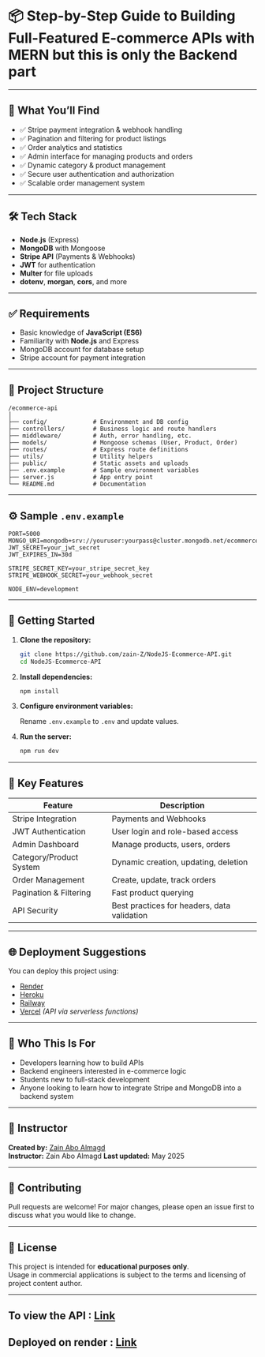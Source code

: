 # 📦 Step-by-Step Guide to Building Full-Featured E-commerce APIs with MERN but this is only the Backend part

---

## 🧠 What You’ll Find

- ✅ Stripe payment integration & webhook handling
- ✅ Pagination and filtering for product listings
- ✅ Order analytics and statistics
- ✅ Admin interface for managing products and orders
- ✅ Dynamic category & product management
- ✅ Secure user authentication and authorization
- ✅ Scalable order management system

---

## 🛠️ Tech Stack

- **Node.js** (Express)
- **MongoDB** with Mongoose
- **Stripe API** (Payments & Webhooks)
- **JWT** for authentication
- **Multer** for file uploads
- **dotenv**, **morgan**, **cors**, and more

---

## ✅ Requirements

- Basic knowledge of **JavaScript (ES6)**
- Familiarity with **Node.js** and Express
- MongoDB account for database setup
- Stripe account for payment integration

---

## 📁 Project Structure

```
/ecommerce-api
│
├── config/             # Environment and DB config
├── controllers/        # Business logic and route handlers
├── middleware/         # Auth, error handling, etc.
├── models/             # Mongoose schemas (User, Product, Order)
├── routes/             # Express route definitions
├── utils/              # Utility helpers
├── public/             # Static assets and uploads
├── .env.example        # Sample environment variables
├── server.js           # App entry point
└── README.md           # Documentation
```

---

## ⚙️ Sample `.env.example`

```env
PORT=5000
MONGO_URI=mongodb+srv://youruser:yourpass@cluster.mongodb.net/ecommerce
JWT_SECRET=your_jwt_secret
JWT_EXPIRES_IN=30d

STRIPE_SECRET_KEY=your_stripe_secret_key
STRIPE_WEBHOOK_SECRET=your_webhook_secret

NODE_ENV=development
```

---

## 🚀 Getting Started

1. **Clone the repository:**

   ```bash
   git clone https://github.com/zain-Z/NodeJS-Ecommerce-API.git
   cd NodeJS-Ecommerce-API
   ```

2. **Install dependencies:**

   ```bash
   npm install
   ```

3. **Configure environment variables:**

   Rename `.env.example` to `.env` and update values.

4. **Run the server:**

   ```bash
   npm run dev
   ```

---

## 🧪 Key Features

| Feature                   | Description                                      |
|--------------------------|--------------------------------------------------|
| Stripe Integration       | Payments and Webhooks                            |
| JWT Authentication       | User login and role-based access                 |
| Admin Dashboard          | Manage products, users, orders                   |
| Category/Product System  | Dynamic creation, updating, deletion             |
| Order Management         | Create, update, track orders                     |
| Pagination & Filtering   | Fast product querying                            |
| API Security             | Best practices for headers, data validation      |

---

## 🌐 Deployment Suggestions

You can deploy this project using:

- [Render](https://render.com/)
- [Heroku](https://www.heroku.com/)
- [Railway](https://railway.app/)
- [Vercel](https://vercel.com/) *(API via serverless functions)*

---

## 👥 Who This Is For

- Developers learning how to build APIs
- Backend engineers interested in e-commerce logic
- Students new to full-stack development
- Anyone looking to learn how to integrate Stripe and MongoDB into a backend system

---

## 📢 Instructor

**Created by:** [ Zain Abo Almagd ](https://overzainking.netlify.app/)  
**Instructor:** Zain Abo Almagd 
**Last updated:** May 2025  

---

## 🤝 Contributing

Pull requests are welcome! For major changes, please open an issue first to discuss what you would like to change.

---

## 📜 License

This project is intended for **educational purposes only**.  
Usage in commercial applications is subject to the terms and licensing of project content author.

---

## To view the API : [ Link ](https://documenter.getpostman.com/view/37626601/2sB2x8GCFK)
## Deployed on render : [ Link ](https://nodejs-ecommerce-api-fk4h.onrender.com/api/v1/products)